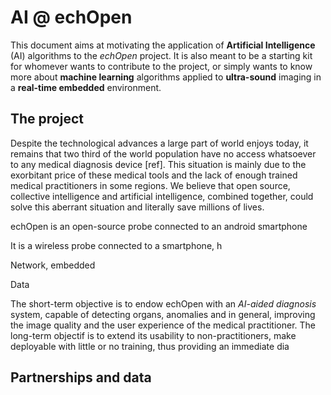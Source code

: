 # AI @ echOpen

This document aims at motivating the application of **Artificial Intelligence** \(AI\) algorithms to the _echOpen_ project. It is also meant to be a starting kit for whomever wants to contribute to the project, or simply wants to know more about **machine learning** algorithms applied to **ultra-sound** imaging in a **real-time embedded** environment.

## The project

Despite the technological advances a large part of world enjoys today, it remains that two third of the world population have no access whatsoever to any medical diagnosis device \[ref\]. This situation is mainly due to the exorbitant price of these medical tools and the lack of enough trained medical practitioners in some regions. We believe that open source, collective intelligence and artificial intelligence, combined together, could solve this aberrant situation and literally save millions of lives.

echOpen is an open-source probe connected to an android smartphone

It is a wireless probe connected to a smartphone, h

Network, embedded

Data

The short-term objective is to endow echOpen with an _AI-aided diagnosis_ system, capable of detecting organs, anomalies and in general, improving the image quality and the user experience of the medical practitioner. The long-term objectif is to extend its usability to non-practitioners, make deployable with little or no training, thus providing an immediate dia

## Partnerships and data



